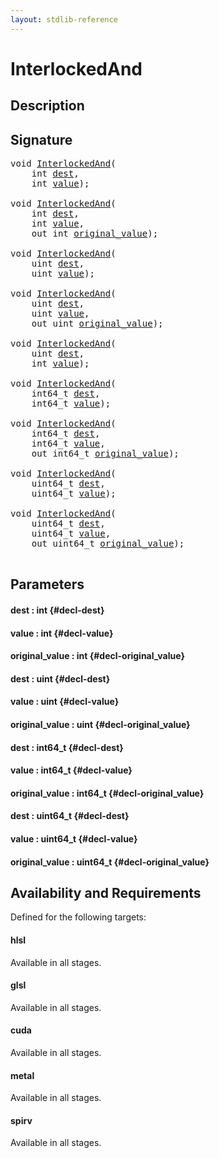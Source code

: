 ```yaml
---
layout: stdlib-reference
---
```


# InterlockedAnd

## Description





## Signature 

<pre>
<span class="code_keyword">void</span> <a href="/stdlib-reference/global-decls/interlockedand-0b">InterlockedAnd</a>(
    <span class="code_keyword">int</span> <a href="/stdlib-reference/global-decls/interlockedand-0b#decl-dest" class="code_param">dest</a>,
    <span class="code_keyword">int</span> <a href="/stdlib-reference/global-decls/interlockedand-0b#decl-value" class="code_param">value</a>);

<span class="code_keyword">void</span> <a href="/stdlib-reference/global-decls/interlockedand-0b">InterlockedAnd</a>(
    <span class="code_keyword">int</span> <a href="/stdlib-reference/global-decls/interlockedand-0b#decl-dest" class="code_param">dest</a>,
    <span class="code_keyword">int</span> <a href="/stdlib-reference/global-decls/interlockedand-0b#decl-value" class="code_param">value</a>,
    <span class="code_keyword">out</span> <span class="code_keyword">int</span> <a href="/stdlib-reference/global-decls/interlockedand-0b#decl-original_value" class="code_param">original_value</a>);

<span class="code_keyword">void</span> <a href="/stdlib-reference/global-decls/interlockedand-0b">InterlockedAnd</a>(
    <span class="code_keyword">uint</span> <a href="/stdlib-reference/global-decls/interlockedand-0b#decl-dest" class="code_param">dest</a>,
    <span class="code_keyword">uint</span> <a href="/stdlib-reference/global-decls/interlockedand-0b#decl-value" class="code_param">value</a>);

<span class="code_keyword">void</span> <a href="/stdlib-reference/global-decls/interlockedand-0b">InterlockedAnd</a>(
    <span class="code_keyword">uint</span> <a href="/stdlib-reference/global-decls/interlockedand-0b#decl-dest" class="code_param">dest</a>,
    <span class="code_keyword">uint</span> <a href="/stdlib-reference/global-decls/interlockedand-0b#decl-value" class="code_param">value</a>,
    <span class="code_keyword">out</span> <span class="code_keyword">uint</span> <a href="/stdlib-reference/global-decls/interlockedand-0b#decl-original_value" class="code_param">original_value</a>);

<span class="code_keyword">void</span> <a href="/stdlib-reference/global-decls/interlockedand-0b">InterlockedAnd</a>(
    <span class="code_keyword">uint</span> <a href="/stdlib-reference/global-decls/interlockedand-0b#decl-dest" class="code_param">dest</a>,
    <span class="code_keyword">int</span> <a href="/stdlib-reference/global-decls/interlockedand-0b#decl-value" class="code_param">value</a>);

<span class="code_keyword">void</span> <a href="/stdlib-reference/global-decls/interlockedand-0b">InterlockedAnd</a>(
    int64_t <a href="/stdlib-reference/global-decls/interlockedand-0b#decl-dest" class="code_param">dest</a>,
    int64_t <a href="/stdlib-reference/global-decls/interlockedand-0b#decl-value" class="code_param">value</a>);

<span class="code_keyword">void</span> <a href="/stdlib-reference/global-decls/interlockedand-0b">InterlockedAnd</a>(
    int64_t <a href="/stdlib-reference/global-decls/interlockedand-0b#decl-dest" class="code_param">dest</a>,
    int64_t <a href="/stdlib-reference/global-decls/interlockedand-0b#decl-value" class="code_param">value</a>,
    <span class="code_keyword">out</span> int64_t <a href="/stdlib-reference/global-decls/interlockedand-0b#decl-original_value" class="code_param">original_value</a>);

<span class="code_keyword">void</span> <a href="/stdlib-reference/global-decls/interlockedand-0b">InterlockedAnd</a>(
    uint64_t <a href="/stdlib-reference/global-decls/interlockedand-0b#decl-dest" class="code_param">dest</a>,
    uint64_t <a href="/stdlib-reference/global-decls/interlockedand-0b#decl-value" class="code_param">value</a>);

<span class="code_keyword">void</span> <a href="/stdlib-reference/global-decls/interlockedand-0b">InterlockedAnd</a>(
    uint64_t <a href="/stdlib-reference/global-decls/interlockedand-0b#decl-dest" class="code_param">dest</a>,
    uint64_t <a href="/stdlib-reference/global-decls/interlockedand-0b#decl-value" class="code_param">value</a>,
    <span class="code_keyword">out</span> uint64_t <a href="/stdlib-reference/global-decls/interlockedand-0b#decl-original_value" class="code_param">original_value</a>);

</pre>

## Parameters

#### dest  : int {#decl-dest}
#### value  : int {#decl-value}
#### original\_value  : int {#decl-original_value}
#### dest  : uint {#decl-dest}
#### value  : uint {#decl-value}
#### original\_value  : uint {#decl-original_value}
#### dest  : int64\_t {#decl-dest}
#### value  : int64\_t {#decl-value}
#### original\_value  : int64\_t {#decl-original_value}
#### dest  : uint64\_t {#decl-dest}
#### value  : uint64\_t {#decl-value}
#### original\_value  : uint64\_t {#decl-original_value}

## Availability and Requirements

Defined for the following targets:

#### hlsl
Available in all stages.

#### glsl
Available in all stages.

#### cuda
Available in all stages.

#### metal
Available in all stages.

#### spirv
Available in all stages.




